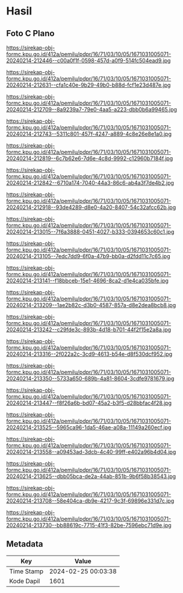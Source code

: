 # Hasil

## Foto C Plano

https://sirekap-obj-formc.kpu.go.id/412a/pemilu/pdpr/16/71/03/10/05/1671031005071-20240214-212446--c00a0f1f-0598-457d-a0f9-514fc504ead9.jpg

https://sirekap-obj-formc.kpu.go.id/412a/pemilu/pdpr/16/71/03/10/05/1671031005071-20240214-212631--cfa1c40e-9b29-49b0-b88d-fcf1e23d487e.jpg

https://sirekap-obj-formc.kpu.go.id/412a/pemilu/pdpr/16/71/03/10/05/1671031005071-20240214-212709--8a9239a7-79e0-4aa5-a223-dbb0b6a99465.jpg

https://sirekap-obj-formc.kpu.go.id/412a/pemilu/pdpr/16/71/03/10/05/1671031005071-20240214-212743--5311c801-457f-4247-a889-4c8e26e8e1a0.jpg

https://sirekap-obj-formc.kpu.go.id/412a/pemilu/pdpr/16/71/03/10/05/1671031005071-20240214-212819--6c7b62e6-7d6e-4c8d-9992-c12960b7184f.jpg

https://sirekap-obj-formc.kpu.go.id/412a/pemilu/pdpr/16/71/03/10/05/1671031005071-20240214-212842--6710a174-7040-44a3-86c6-ab4a3f7de4b2.jpg

https://sirekap-obj-formc.kpu.go.id/412a/pemilu/pdpr/16/71/03/10/05/1671031005071-20240214-212918--93de4289-d8e0-4a20-8407-54c32afcc62b.jpg

https://sirekap-obj-formc.kpu.go.id/412a/pemilu/pdpr/16/71/03/10/05/1671031005071-20240214-213015--7f6a3888-0451-4027-b333-0394653c60c1.jpg

https://sirekap-obj-formc.kpu.go.id/412a/pemilu/pdpr/16/71/03/10/05/1671031005071-20240214-213105--7edc7dd9-6f0a-47b9-bb0a-d2fdd11c7c65.jpg

https://sirekap-obj-formc.kpu.go.id/412a/pemilu/pdpr/16/71/03/10/05/1671031005071-20240214-213141--f18bbceb-15e1-4696-8ca2-d1e4ca035bfe.jpg

https://sirekap-obj-formc.kpu.go.id/412a/pemilu/pdpr/16/71/03/10/05/1671031005071-20240214-213209--1ae2b82c-d3b0-4587-857a-d8e2dea8bcb8.jpg

https://sirekap-obj-formc.kpu.go.id/412a/pemilu/pdpr/16/71/03/10/05/1671031005071-20240214-213242--c29fde3c-893b-4d18-b701-44f2f15e2a8a.jpg

https://sirekap-obj-formc.kpu.go.id/412a/pemilu/pdpr/16/71/03/10/05/1671031005071-20240214-213316--2f022a2c-3cd9-4613-b54e-d8f530dcf952.jpg

https://sirekap-obj-formc.kpu.go.id/412a/pemilu/pdpr/16/71/03/10/05/1671031005071-20240214-213350--5733a650-689b-4a81-8604-3cdfe9781679.jpg

https://sirekap-obj-formc.kpu.go.id/412a/pemilu/pdpr/16/71/03/10/05/1671031005071-20240214-213447--f8f26a6b-bd07-45a2-b3f5-d28bbfac4f28.jpg

https://sirekap-obj-formc.kpu.go.id/412a/pemilu/pdpr/16/71/03/10/05/1671031005071-20240214-213525--5965ca96-1da5-46ae-a08a-11149a260ecf.jpg

https://sirekap-obj-formc.kpu.go.id/412a/pemilu/pdpr/16/71/03/10/05/1671031005071-20240214-213558--a09453ad-3dcb-4c40-99ff-e402a96b4d04.jpg

https://sirekap-obj-formc.kpu.go.id/412a/pemilu/pdpr/16/71/03/10/05/1671031005071-20240214-213625--dbb05bca-de2a-44ab-851b-9b6f58b38543.jpg

https://sirekap-obj-formc.kpu.go.id/412a/pemilu/pdpr/16/71/03/10/05/1671031005071-20240214-213708--58e404ca-db9e-4217-9c3f-69896e331d7c.jpg

https://sirekap-obj-formc.kpu.go.id/412a/pemilu/pdpr/16/71/03/10/05/1671031005071-20240214-213730--bb88619c-7715-41f3-82be-7596ebc71d9e.jpg


## Metadata

| Key        | Value               |
| ---------- | ------------------- |
| Time Stamp | 2024-02-25 00:03:38 |
| Kode Dapil | 1601                |



